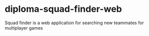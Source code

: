 # diploma-squad-finder-web
Squad finder is a web application for searching new teammates for multiplayer games
